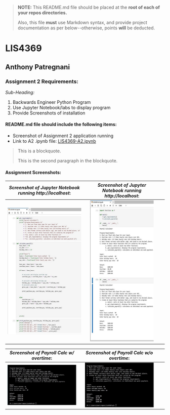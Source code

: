 > **NOTE:** This README.md file should be placed at the **root of each of your repos directories.**
>
>Also, this file **must** use Markdown syntax, and provide project documentation as per below--otherwise, points **will** be deducted.
>

# LIS4369

## Anthony Patregnani

### Assignment 2 Requirements:

*Sub-Heading:*

1. Backwards Engineer Python Program
2. Use Jupyter Notebook/labs to display program
3. Provide Screenshots of installation

#### README.md file should include the following items:

* Screenshot of Assignment 2 application running
* Link to A2 .ipynb file: [LIS4369-A2.ipynb](LIS4369-A2.ipynb "A2 Jupyter Notebook") 

> This is a blockquote.
> 
> This is the second paragraph in the blockquote.
>

#### Assignment Screenshots:



| *Screenshot of Jupyter Notebook running http://localhost*:  |   | *Screenshot of Jupyter Notebook running http://localhost*:  |   |   |
|---|---|---|---|---|
| ![Jupyter Notebook/Lab Screenshot](img/lis4369-A2-1.jpg)  |   |  ![Jupyter Notebook/Lab Screenshot](img/lis4369-A2-2.jpg)  |   |   |


| *Screenshot of Payroll Calc w/ overtime*: |   |  *Screenshot of Payroll Calc w/o overtime*: |   |   |
|---|---|---|---|---|
| ![Jupyter Notebook/Lab Screenshot](img/lis4369-overtime.jpg)  |   |  ![Jupyter Notebook/Lab Screenshot](img/lis4369-no-overtime.jpg) |   |   |








